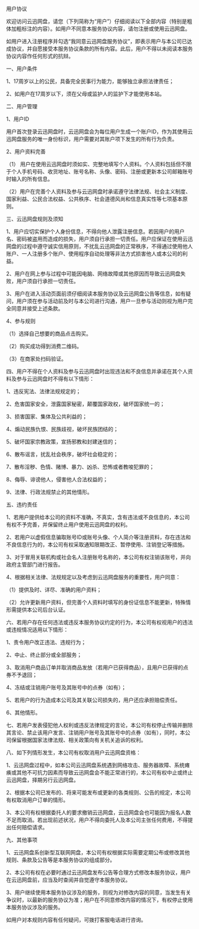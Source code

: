 用户协议

欢迎访问云迅网盘，请您（下列简称为“用户”）仔细阅读以下全部内容（特别是粗体加粗标注的内容）。如用户不同意本服务协议内容，请勿注册或使用云迅网盘。

如用户进入注册程序并勾选“我同意云迅网盘服务协议”，即表示用户与本公司已达成协议，并自愿接受本服务协议条款的所有内容。此后，用户不得以未阅读本服务协议内容作任何形式的抗辩。

 

一、用户条件

1、17周岁以上的公民，具备完全民事行为能力，能够独立承担法律责任；

 

2、如用户在17周岁以下，须在父母或监护人的监护下才能使用本站。

 

二、用户管理

1、用户ID

用户首次登录云迅网盘时，云迅网盘会为每位用户生成一个账户ID，作为其使用云迅网盘服务的唯一身份标识，用户需要对其账户项下发生的所有行为负责。

2、用户资料完善

（1） 用户在使用云迅网盘时须如实、完整地填写个人资料。个人资料包括但不限于个人手机号码、收货地址、账号名称、头像、密码、注册或更新本公司邮箱账号时输入的所有信息。

（2）用户在完善个人资料及参与云迅网盘时承诺遵守法律法规、社会主义制度、国家利益、公民合法权益、公共秩序、社会道德风尚和信息真实性等七项基本原则。

 

 

 

 

三、云迅网盘规则及须知

1、用户应切实保护个人身份信息，不得向他人泄露注册信息。若因用户的用户名、密码被盗用而造成的损失，用户须自行承担一切责任。用户应保证在使用云迅网盘的过程中遵守诚实信用原则，不扰乱云迅网盘的正常秩序，不得通过使用他人账户、一人注册多个账户、使用程序自动处理等非法方式损害他人或本公司的利益。

2、用户在网上参与过程中可能因电脑、网络故障或其他原因而导致云迅网盘失败，用户须自行承担一切责任。

3、用户在进入活动页面前须仔细阅读本服务协议及云迅网盘公告等信息，如有疑问，用户须在参与活动前及时与本公司进行沟通，用户一旦参与活动则视为用户完全同意并接受上述条款。

4、参与规则

（1）选择自己想要的商品点击购买。

（2）购买成功得到消费二维码。

（3）在商家处扫码验证。

 

四、用户不得在个人资料及参与云迅网盘时出现违法和不良信息并承诺在其个人资料及参与云迅网盘时不得有以下情形：

1、违反宪法、法律法规规定的；

2、危害国家安全，泄露国家秘密，颠覆国家政权，破坏国家统一的；

3、损害国家、集体及公共利益的；

4、煽动民族仇恨、民族歧视，破坏民族团结的；

5、破坏国家宗教政策，宣扬邪教和封建迷信的；

6、散布谣言，扰乱社会秩序，破坏社会稳定的；

7、散布淫秽、色情、赌博、暴力、凶杀、恐怖或者教唆犯罪的；

8、侮辱、诽谤他人，侵害他人合法权益的；

9、法律、行政法规禁止的其他情形。

 

五、违约责任

1、若用户提供给本公司的资料不准确，不真实，含有违法或不良信息的，本公司有权不予完善，并保留终止用户使用云迅网盘的权利。

2、若用户以虚假信息骗取账号ID或账号头像、个人简介等注册资料，存在违法和不良信息行为的，本公司有权采取通知限期改正、暂停使用、注销登记等措施。

3、对于冒用关联机构或社会名人注册账号名称的，本公司有权注销该账号，并向政府主管部门进行报告。

4、根据相关法律、法规规定以及考虑到云迅网盘服务的重要性，用户同意：

（1）提供及时、详尽、准确的用户资料；

（2）允许更新用户资料，但完善个人资料时填写的身份证信息不能更新，特殊情形需提供本公司后台认证。

 

六、若用户存在任何违法或违反本服务协议约定的行为，本公司有权视用户的违法或违规情况适用以下情形：

1、责令用户改正违法、违规行为；

2、中止、终止部分或全部服务；

3、取消用户商品订单并取消商品发放（若用户已获得商品），且用户已获得的点券不予退回；

4、冻结或注销用户账号及其账号中的点券（如有）；

5、若用户的行为造成本公司及其关联公司损失的，用户还应承担赔偿责任。

6、其他情形。

 

七、若用户发表侵犯他人权利或违反法律规定的言论，本公司有权停止传输并删除其言论、禁止该用户发言、注销用户账号及其账号中的点券（如有），同时，本公司保留根据国家法律法规、相关政策向有关机关追诉的权利。

 

 

八、如下列情形发生，本公司有权取消用户云迅网盘资格：

1、云迅网盘过程中，如本公司云迅网盘系统遇到网络攻击、服务器故障、系统瘫痪或其他不可抗力因素而导致云迅网盘会不能正常进行的，本公司有权中止或终止云迅网盘，择期另行云迅网盘。

2、根据本公司已发布的、将来可能发布或更新的各类规则、公告的规定，本公司有权取消用户订单的情形。

3、本公司有权根据委托人的要求撤销云迅网盘，云迅网盘会也可能因为报名人数不足而取消。若出现前述状况，用户不得向委托人及本公司主张任何费用，不得提出任何赔偿请求。

 

九、其他事项

1、云迅网盘系创新型互联网网盘，本公司有权根据实际需要定期公布或修改其他规则、条款及公告等是本服务协议的组成部分。

2、本公司有权在必要时通过云迅网盘发布公告等合理方式修改本服务协议，用户在云迅网盘前，应当及时查阅并自觉遵守本服务协议。

3、用户继续使用本服务协议涉及的服务，则视为对修改内容的同意，当发生有关争议时，以最新的服务协议为准；用户在不同意修改内容的情况下，有权停止使用本服务协议涉及的服务。

如用户对本规则内容有任何疑问，可拨打客服电话进行咨询。
